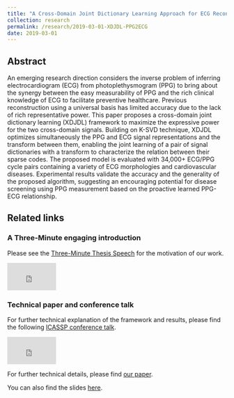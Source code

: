 ```yaml
---
title: "A Cross-Domain Joint Dictionary Learning Approach for ECG Reconstruction from PPG"
collection: research
permalink: /research/2019-03-01-XDJDL-PPG2ECG
date: 2019-03-01
---
```

## Abstract
An emerging research direction considers the inverse problem of inferring electrocardiogram (ECG) from photoplethysmogram (PPG) to bring about the synergy between the easy measurability of PPG and the rich clinical knowledge of ECG to facilitate preventive healthcare. Previous reconstruction using a universal basis has limited accuracy due to the lack of rich representative power. This paper proposes a cross-domain joint dictionary learning (XDJDL) framework to maximize the expressive power for the two cross-domain signals. Building on K-SVD technique, XDJDL optimizes simultaneously the PPG and ECG signal representations and the transform between them, enabling the joint learning of a pair of signal dictionaries with a transform to characterize the relation between their sparse codes. The proposed model is evaluated with 34,000+ ECG/PPG cycle pairs containing a variety of ECG morphologies and cardiovascular diseases. Experimental results validate the accuracy and the generality of the proposed algorithm, suggesting an encouraging potential for disease screening using PPG measurement based on the proactive learned PPG-ECG relationship.

## Related links

### A Three-Minute engaging introduction
Please see the [Three-Minute Thesis Speech](https://youtu.be/F8fYKDbBZ5Q) for the motivation of our work.
<iframe width="112" height="63" src="https://www.youtube.com/embed/F8fYKDbBZ5Q" frameborder="0" allow="autoplay; encrypted-media" allowfullscreen></iframe>

### Technical paper and conference talk
For further technical explanation of the framework and results, please find the following [ICASSP conference talk](https://youtu.be/3K5BkITTU-c).

<iframe width="112" height="63" src="https://www.youtube.com/embed/3K5BkITTU-c" frameborder="0" allow="autoplay; encrypted-media" allowfullscreen></iframe>

For further technical details, please find [our paper](https://ieeexplore.ieee.org/document/9054242).

You can also find the slides [here](https://sigport.org/documents/cross-domain-joint-dictionary-learning-ecg-reconstruction-ppg).
